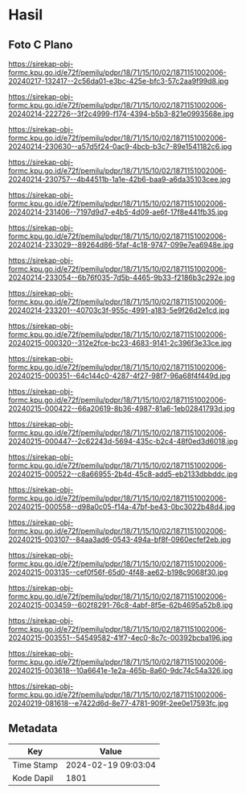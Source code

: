 # Hasil

## Foto C Plano

https://sirekap-obj-formc.kpu.go.id/e72f/pemilu/pdpr/18/71/15/10/02/1871151002006-20240217-132417--2c56da01-e3bc-425e-bfc3-57c2aa9f99d8.jpg

https://sirekap-obj-formc.kpu.go.id/e72f/pemilu/pdpr/18/71/15/10/02/1871151002006-20240214-222726--3f2c4999-f174-4394-b5b3-821e0993568e.jpg

https://sirekap-obj-formc.kpu.go.id/e72f/pemilu/pdpr/18/71/15/10/02/1871151002006-20240214-230630--a57d5f24-0ac9-4bcb-b3c7-89e1541182c6.jpg

https://sirekap-obj-formc.kpu.go.id/e72f/pemilu/pdpr/18/71/15/10/02/1871151002006-20240214-230757--4b44511b-1a1e-42b6-baa9-a6da35103cee.jpg

https://sirekap-obj-formc.kpu.go.id/e72f/pemilu/pdpr/18/71/15/10/02/1871151002006-20240214-231406--7197d9d7-e4b5-4d09-ae6f-17f8e441fb35.jpg

https://sirekap-obj-formc.kpu.go.id/e72f/pemilu/pdpr/18/71/15/10/02/1871151002006-20240214-233029--89264d86-5faf-4c18-9747-099e7ea6948e.jpg

https://sirekap-obj-formc.kpu.go.id/e72f/pemilu/pdpr/18/71/15/10/02/1871151002006-20240214-233054--6b76f035-7d5b-4465-9b33-f2186b3c292e.jpg

https://sirekap-obj-formc.kpu.go.id/e72f/pemilu/pdpr/18/71/15/10/02/1871151002006-20240214-233201--40703c3f-955c-4991-a183-5e9f26d2e1cd.jpg

https://sirekap-obj-formc.kpu.go.id/e72f/pemilu/pdpr/18/71/15/10/02/1871151002006-20240215-000320--312e2fce-bc23-4683-9141-2c396f3e33ce.jpg

https://sirekap-obj-formc.kpu.go.id/e72f/pemilu/pdpr/18/71/15/10/02/1871151002006-20240215-000351--64c144c0-4287-4f27-98f7-96a68f4f449d.jpg

https://sirekap-obj-formc.kpu.go.id/e72f/pemilu/pdpr/18/71/15/10/02/1871151002006-20240215-000422--66a20619-8b36-4987-81a6-1eb02841793d.jpg

https://sirekap-obj-formc.kpu.go.id/e72f/pemilu/pdpr/18/71/15/10/02/1871151002006-20240215-000447--2c62243d-5694-435c-b2c4-48f0ed3d6018.jpg

https://sirekap-obj-formc.kpu.go.id/e72f/pemilu/pdpr/18/71/15/10/02/1871151002006-20240215-000522--c8a66955-2b4d-45c8-add5-eb2133dbbddc.jpg

https://sirekap-obj-formc.kpu.go.id/e72f/pemilu/pdpr/18/71/15/10/02/1871151002006-20240215-000558--d98a0c05-f14a-47bf-be43-0bc3022b48d4.jpg

https://sirekap-obj-formc.kpu.go.id/e72f/pemilu/pdpr/18/71/15/10/02/1871151002006-20240215-003107--84aa3ad6-0543-494a-bf8f-0960ecfef2eb.jpg

https://sirekap-obj-formc.kpu.go.id/e72f/pemilu/pdpr/18/71/15/10/02/1871151002006-20240215-003135--cef0f56f-65d0-4f48-ae62-b198c9068f30.jpg

https://sirekap-obj-formc.kpu.go.id/e72f/pemilu/pdpr/18/71/15/10/02/1871151002006-20240215-003459--602f8291-76c8-4abf-8f5e-62b4695a52b8.jpg

https://sirekap-obj-formc.kpu.go.id/e72f/pemilu/pdpr/18/71/15/10/02/1871151002006-20240215-003551--54549582-41f7-4ec0-8c7c-00392bcba196.jpg

https://sirekap-obj-formc.kpu.go.id/e72f/pemilu/pdpr/18/71/15/10/02/1871151002006-20240215-003618--10a6641e-1e2a-465b-8a60-9dc74c54a326.jpg

https://sirekap-obj-formc.kpu.go.id/e72f/pemilu/pdpr/18/71/15/10/02/1871151002006-20240219-081618--e7422d6d-8e77-4781-909f-2ee0e17593fc.jpg


## Metadata

| Key        | Value               |
| ---------- | ------------------- |
| Time Stamp | 2024-02-19 09:03:04 |
| Kode Dapil | 1801                |



